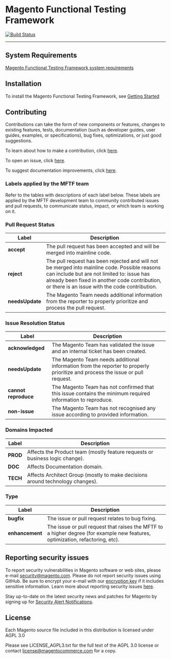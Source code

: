 # Magento Functional Testing Framework

[![Build Status](https://travis-ci.org/magento/magento2-functional-testing-framework.svg?branch=develop)](https://travis-ci.org/magento/magento2-functional-testing-framework)

----

## System Requirements
[Magento Functional Testing Framework system requirements](http://devdocs.magento.com/guides/v2.2/magento-functional-testing-framework/getting-started.html#prepare-environment)

## Installation
To install the Magento Functional Testing Framework, see [Getting Started](http://devdocs.magento.com/guides/v2.2/magento-functional-testing-framework/getting-started.html)

## Contributing
Contributions can take the form of new components or features, changes to existing features, tests, documentation (such as developer guides, user guides, examples, or specifications), bug fixes, optimizations, or just good suggestions.

To learn about how to make a contribution, click [here][1].

To open an issue, click [here][2].

To suggest documentation improvements, click [here][3].

[1]: <http://devdocs.magento.com/guides/v2.2/magento-functional-testing-framework/contribution-guidelines.html>
[2]: <https://github.com/magento/magento2-functional-testing-framework/issues>
[3]: <http://devdocs.magento.com>

### Labels applied by the MFTF team

Refer to the tables with descriptions of each label below. These labels are applied by the MFTF development team to community contributed issues and pull requests, to communicate status, impact, or which team is working on it.

### Pull Request Status

Label| Description
---|---
**accept**| The pull request has been accepted and will be merged into mainline code. 
**reject**| The pull request has been rejected and will not be merged into mainline code. Possible reasons can include but are not limited to: issue has already been fixed in another code contribution, or there is an issue with the code contribution.
**needsUpdate**| The Magento Team needs additional information from the reporter to properly prioritize and process the pull request.

### Issue Resolution Status

Label| Description
---|---
**acknowledged**| The Magento Team has validated the issue and an internal ticket has been created.
**needsUpdate**| The Magento Team needs additional information from the reporter to properly prioritize and process the issue or pull request.
**cannot reproduce**| The Magento Team has not confirmed that this issue contains the minimum required information to reproduce. 
**non-issue**| The Magento Team has not recognised any issue according to provided information.

### Domains Impacted

Label| Description
---|---
**PROD**| Affects the Product team (mostly feature requests or business logic change).
**DOC**| Affects Documentation domain.
**TECH**| Affects Architect Group (mostly to make decisions around technology changes).

### Type

Label| Description
---|---
**bugfix**| The issue or pull request relates to bug fixing.
**enhancement**| The issue or pull request that raises the MFTF to a higher degree (for example new features, optimization, refactoring, etc).

## Reporting security issues

To report security vulnerabilities in Magento software or web sites, please e-mail <a href="mailto:security@magento.com">security@magento.com</a>. Please do not report security issues using GitHub. Be sure to encrypt your e-mail with our <a href="https://info2.magento.com/rs/magentoenterprise/images/security_at_magento.asc">encryption key</a> if it includes sensitive information. Learn more about reporting security issues <a href="https://magento.com/security/reporting-magento-security-issue">here</a>.

Stay up-to-date on the latest security news and patches for Magento by signing up for <a href="https://magento.com/security/sign-up">Security Alert Notifications</a>.

## License

Each Magento source file included in this distribution is licensed under AGPL 3.0

Please see LICENSE_AGPL3.txt for the full text of the AGPL 3.0 license or contact license@magentocommerce.com for a copy.
